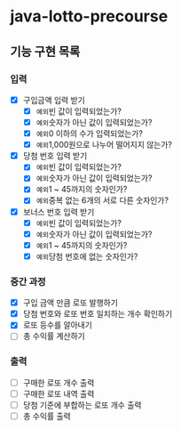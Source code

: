 # java-lotto-precourse

## 기능 구현 목록

### 입력
- [x] 구입금액 입력 받기
    - [x] `예외`빈 값이 입력되었는가?
    - [x] `예외`숫자가 아닌 값이 입력되었는가?
    - [x] `예외`0 이하의 수가 입력되었는가?
    - [x] `예외`1,000원으로 나누어 떨어지지 않는가?
- [x] 당첨 번호 입력 받기
    - [x] `예외`빈 값이 입력되었는가?
    - [x] `예외`숫자가 아닌 값이 입력되었는가?
    - [x] `예외`1 ~ 45까지의 숫자인가?
    - [x] `예외`중복 없는 6개의 서로 다른 숫자인가?
- [x] 보너스 번호 입력 받기
    - [x] `예외`빈 값이 입력되었는가?
    - [x] `예외`숫자가 아닌 값이 입력되었는가?
    - [x] `예외`1 ~ 45까지의 숫자인가?
    - [x] `예외`당첨 번호에 없는 숫자인가?

### 중간 과정
- [x] 구입 금액 만큼 로또 발행하기
- [x] 당첨 번호와 로또 번호 일치하는 개수 확인하기
- [x] 로또 등수를 알아내기
- [ ] 총 수익률 계산하기

### 출력
- [ ] 구매한 로또 개수 출력
- [ ] 구매한 로또 내역 출력
- [ ] 당첨 기준에 부합하는 로또 개수 출력
- [ ] 총 수익률 출력